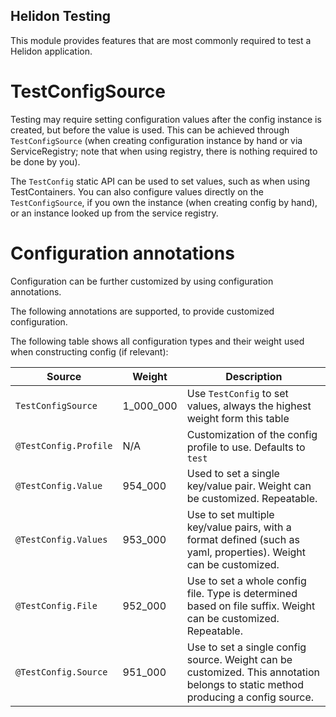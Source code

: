 Helidon Testing
-----

This module provides features that are most commonly required to test a Helidon application.

# TestConfigSource

Testing may require setting configuration values after the config instance is created, but before the value
is used. This can be achieved through `TestConfigSource` (when creating configuration instance by hand or via
ServiceRegistry; note that when using registry, there is nothing required to be done by you).

The `TestConfig` static API can be used to set values, such as when using TestContainers.
You can also configure values directly on the `TestConfigSource`, if you own the instance (when creating config
by hand), or an instance looked up from the service registry.

# Configuration annotations

Configuration can be further customized by using configuration annotations.

The following annotations are supported, to provide customized configuration.

The following table shows all configuration types and their weight used when constructing config (if relevant):

| Source                | Weight    | Description                                                                                                                      |
|-----------------------|-----------|----------------------------------------------------------------------------------------------------------------------------------|
| `TestConfigSource`    | 1_000_000 | Use `TestConfig` to set values, always the highest weight form this table                                                        |
| `@TestConfig.Profile` | N/A       | Customization of the config profile to use. Defaults to `test`                                                                   |
| `@TestConfig.Value`   | 954_000   | Used to set a single key/value pair. Weight can be customized. Repeatable.                                                       |
| `@TestConfig.Values`  | 953_000   | Use to set multiple key/value pairs, with a format defined (such as yaml, properties). Weight can be customized.                 |   
| `@TestConfig.File`    | 952_000   | Use to set a whole config file. Type is determined based on file suffix. Weight can be customized. Repeatable.                   |
| `@TestConfig.Source`  | 951_000   | Use to set a single config source. Weight can be customized. This annotation belongs to static method producing a config source. |

